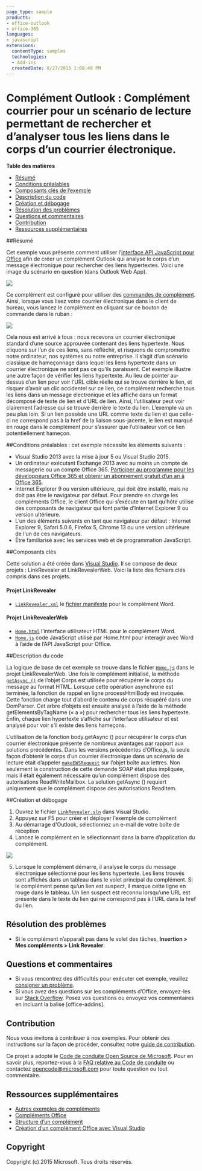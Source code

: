 ```yaml
---
page_type: sample
products:
- office-outlook
- office-365
languages:
- javascript
extensions:
  contentType: samples
  technologies:
  - Add-ins
  createdDate: 8/27/2015 1:08:49 PM
---
```

# Complément Outlook : Complément courrier pour un scénario de lecture permettant de rechercher et d’analyser tous les liens dans le corps d’un courrier électronique. 

**Table des matières**

* [Résumé](#summary)
* [Conditions préalables](#prerequisites)
* [Composants clés de l’exemple](#components)
* [Description du code](#codedescription)
* [Création et débogage](#build)
* [Résolution des problèmes](#troubleshooting)
* [Questions et commentaires](#questions)
* [Contribution](#contribute)
* [Ressources supplémentaires](#additional-resources)

<a name="summary"></a>
##Résumé

Cet exemple vous présente comment utiliser l’[interface API JavaScript pour Office](https://msdn.microsoft.com/library/b27e70c3-d87d-4d27-85e0-103996273298(v=office.15)) afin de créer un complément Outlook qui analyse le corps d’un message électronique pour rechercher des liens hypertextes. Voici une image du scénario en question (dans Outlook Web App).

 ![](/readme-images/screen2.PNG)
 
Ce complément est configuré pour utiliser des [commandes de complément](https://msdn.microsoft.com/EN-US/library/office/mt267547.aspx). Ainsi, lorsque vous lisez votre courrier électronique dans le client de bureau, vous lancez le complément en cliquant sur ce bouton de commande dans le ruban :

![](/readme-images/commandbutton.png)

 Cela nous est arrivé à tous : nous recevons un courrier électronique standard d’une source approuvée contenant des liens hypertexte. Nous cliquons sur l’un de ces liens, sans réfléchir, et risquons de compromettre notre ordinateur, nos systèmes ou notre entreprise. Il s’agit d’un scénario classique de hameçonnage dans lequel les liens hypertexte dans un courrier électronique ne sont pas ce qu’ils paraissent. Cet exemple illustre une autre façon de vérifier les liens hypertexte. Au lieu de pointer au-dessus d’un lien pour voir l’URL cible réelle qui se trouve derrière le lien, et risquer d’avoir un clic accidentel sur ce lien, ce complément recherche tous les liens dans un message électronique et les affiche dans un format décomposé de texte de lien et d’URL de lien. Ainsi, l’utilisateur peut voir clairement l’adresse qui se trouve derrière le texte du lien. L’exemple va un peu plus loin. Si un lien possède une URL comme texte du lien et que celle-ci ne correspond pas à la href de la liaison sous-jacente, le lien est marqué en rouge dans le complément pour s’assurer que l’utilisateur voit ce lien potentiellement hameçon. 

<a name="prerequisites"></a>
##Conditions préalables :
cet exemple nécessite les éléments suivants :  

  - Visual Studio 2013 avec la mise à jour 5 ou Visual Studio 2015.  
  - Un ordinateur exécutant Exchange 2013 avec au moins un compte de messagerie ou un compte Office 365. [Participer au programme pour les développeurs Office 365 et obtenir un abonnement gratuit d’un an à Office 365](https://aka.ms/devprogramsignup).
  - Internet Explorer 9 ou version ultérieure, qui doit être installé, mais ne doit pas être le navigateur par défaut. Pour prendre en charge les compléments Office, le client Office qui s’exécute en tant qu’hôte utilise des composants de navigateur qui font partie d’Internet Explorer 9 ou version ultérieure.
  - L’un des éléments suivants en tant que navigateur par défaut : Internet Explorer 9, Safari 5.0.6, Firefox 5, Chrome 13 ou une version ultérieure de l’un de ces navigateurs.
  - Être familiarisé avec les services web et de programmation JavaScript.

<a name="components"></a>
##Composants clés

Cette solution a été créée dans [Visual Studio](https://msdn.microsoft.com/library/office/fp179827.aspx#Tools_CreatingWithVS). Il se compose de deux projets : LinkRevealer et LinkRevealerWeb. Voici la liste des fichiers clés compris dans ces projets. 
#### Projet LinkRevealer

* [```LinkRevealer.xml```](https://github.com/OfficeDev/Outlook-Add-in-LinkRevealer/blob/master/LinkRevealer/LinkRevealerManifest/LinkRevealer.xml) le [fichier manifeste](https://msdn.microsoft.com/library/office/jj220082.aspx#StartBuildingApps_AnatomyofApp) pour le complément Word.

#### Projet LinkRevealerWeb

* [```Home.html```](https://github.com/OfficeDev/Outlook-Add-in-LinkRevealer/blob/master/LinkRevealerWeb/AppRead/Home/Home.html) l’interface utilisateur HTML pour le complément Word.
* [```Home.js```](https://github.com/OfficeDev/Outlook-Add-in-LinkRevealer/blob/master/LinkRevealerWeb/AppRead/Home/Home.js) code JavaScript utilisé par Home.html pour interagir avec Word à l’aide de l’API JavaScript pour Office. 


<a name="codedescription"></a>
##Description du code

La logique de base de cet exemple se trouve dans le fichier [```Home.js```](https://github.com/OfficeDev/Outlook-Add-in-LinkRevealer/blob/master/LinkRevealerWeb/AppRead/Home/Home.js) dans le projet LinkRevealerWeb. Une fois le complément initialisé, la méthode [```getAsync ()```](https://msdn.microsoft.com/library/office/mt269089.aspx) de l’objet Corps est utilisée pour récupérer le corps du message au format HTML. Lorsque cette opération asynchrone est terminée, la fonction de rappel en ligne processHtmlBody est invoquée. Cette fonction charge tout d’abord le contenu de corps récupéré dans une DomParser. Cet arbre d’objets est ensuite analysé à l’aide de la méthode getElementsByTagName (« a ») pour rechercher tous les liens hypertexte. Enfin, chaque lien hypertexte s’affiche sur l’interface utilisateur et est analysé pour voir s’il existe des liens hameçons. 

L’utilisation de la fonction body.getAsync () pour récupérer le corps d’un courrier électronique présente de nombreux avantages par rapport aux solutions précédentes. Dans les versions précédentes d’Office.js, la seule façon d’obtenir le corps d’un courrier électronique dans un scénario de lecture était d’appeler [```makeEWSRequest```](https://msdn.microsoft.com/library/office/fp161019.aspx) sur l’objet boîte aux lettres. Non seulement la construction de cette demande SOAP était plus impliquée, mais il était également nécessaire qu’un complément dispose des autorisations ReadWriteMailbox. La solution getAsync () requiert uniquement que le complément dispose des autorisations ReadItem.  

<a name="build"></a>
##Création et débogage
1. Ouvrez le fichier [```LinkRevealer.sln```](LinkRevealer.sln) dans Visual Studio.
2. Appuyez sur F5 pour créer et déployer l’exemple de complément 
3. Au démarrage d'Outlook, sélectionnez un e-mail de votre boîte de réception
4. Lancez le complément en le sélectionnant dans la barre d’application du complément.

![](readme-images/screen1.PNG)


5. Lorsque le complément démarre, il analyse le corps du message électronique sélectionné pour les liens hypertexte. Les liens trouvés sont affichés dans un tableau dans le volet principal du complément. Si le complément pense qu’un lien est suspect, il marque cette ligne en rouge dans le tableau. Un lien suspect est reconnu lorsqu’une URL est présente dans le texte du lien qui ne correspond pas à l’URL dans la href du lien. 


<a name="troubleshooting"></a>
## Résolution des problèmes

- Si le complément n’apparaît pas dans le volet des tâches, **Insertion > Mes compléments > Link Revealer**.

<a name="questions"></a>
## Questions et commentaires

- Si vous rencontrez des difficultés pour exécuter cet exemple, veuillez [consigner un problème](https://github.com/OfficeDev/Outlook-Add-in-LinkRevealer/issues).
- Si vous avez des questions sur les compléments d’Office, envoyez-les sur [Stack Overflow](http://stackoverflow.com/questions/tagged/office-addins). Posez vos questions ou envoyez vos commentaires en incluant la balise [office-addins].

<a name="contribute"></a>
## Contribution ##
Nous vous invitons à contribuer à nos exemples. Pour obtenir des instructions sur la façon de procéder, consultez notre [guide de contribution](./Contributing.md).

Ce projet a adopté le [Code de conduite Open Source de Microsoft](https://opensource.microsoft.com/codeofconduct/). Pour en savoir plus, reportez-vous à la [FAQ relative au Code de conduite](https://opensource.microsoft.com/codeofconduct/faq/) ou contactez [opencode@microsoft.com](mailto:opencode@microsoft.com) pour toute question ou tout commentaire.


<a name="additional-resources"></a>
## Ressources supplémentaires ##

- [Autres exemples de compléments](https://github.com/OfficeDev?utf8=%E2%9C%93&query=-Add-in)
- [Compléments Office](http://msdn.microsoft.com/library/office/jj220060.aspx)
- [Structure d’un complément](https://msdn.microsoft.com/library/office/jj220082.aspx#StartBuildingApps_AnatomyofApp)
- [Création d’un complément Office avec Visual Studio](https://msdn.microsoft.com/library/office/fp179827.aspx#Tools_CreatingWithVS)


## Copyright
Copyright (c) 2015 Microsoft. Tous droits réservés.


